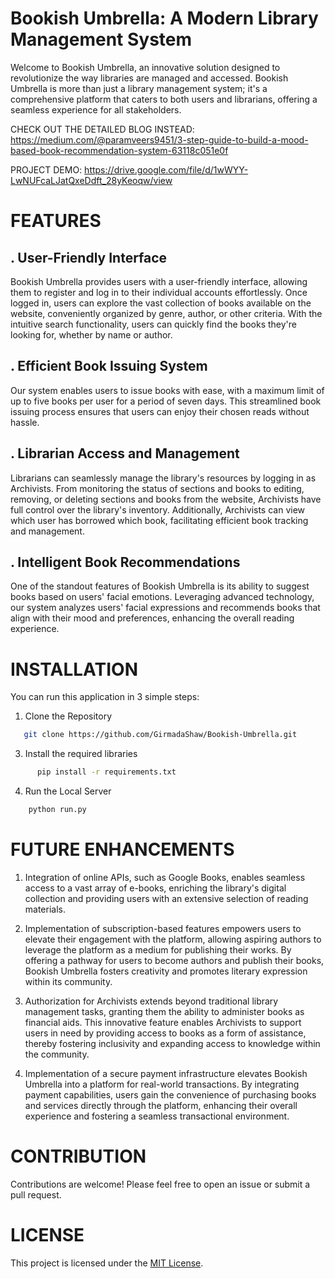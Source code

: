 
# Bookish Umbrella: A Modern Library Management System
Welcome to Bookish Umbrella, an innovative solution designed to revolutionize the way libraries are managed and accessed. Bookish Umbrella is more than just a library management system; it's a comprehensive platform that caters to both users and librarians, offering a seamless experience for all stakeholders.

CHECK OUT THE DETAILED BLOG INSTEAD: https://medium.com/@paramveers9451/3-step-guide-to-build-a-mood-based-book-recommendation-system-63118c051e0f

PROJECT DEMO: https://drive.google.com/file/d/1wWYY-LwNUFcaLJatQxeDdft_28yKeoqw/view
# FEATURES

## .  User-Friendly Interface
Bookish Umbrella provides users with a user-friendly interface, allowing them to register and log in to their individual accounts effortlessly. Once logged in, users can explore the vast collection of books available on the website, conveniently organized by genre, author, or other criteria. With the intuitive search functionality, users can quickly find the books they're looking for, whether by name or author.

## . Efficient Book Issuing System
Our system enables users to issue books with ease, with a maximum limit of up to five books per user for a period of seven days. This streamlined book issuing process ensures that users can enjoy their chosen reads without hassle.

## . Librarian Access and Management
Librarians can seamlessly manage the library's resources by logging in as Archivists. From monitoring the status of sections and books to editing, removing, or deleting sections and books from the website, Archivists have full control over the library's inventory. Additionally, Archivists can view which user has borrowed which book, facilitating efficient book tracking and management.

## . Intelligent Book Recommendations
One of the standout features of Bookish Umbrella is its ability to suggest books based on users' facial emotions. Leveraging advanced technology, our system analyzes users' facial expressions and recommends books that align with their mood and preferences, enhancing the overall reading experience.


# INSTALLATION

You can run this application in 3 simple steps:

1. Clone the Repository

```bash
   git clone https://github.com/GirmadaShaw/Bookish-Umbrella.git
```

3. Install the required libraries

```bash      
      pip install -r requirements.txt
```

4. Run the Local Server

```bash
    python run.py
```
# FUTURE ENHANCEMENTS 

1. Integration of online APIs, such as Google Books, enables seamless access to a vast array of e-books, enriching the library's digital collection and providing users with an extensive selection of reading materials.

2. Implementation of subscription-based features empowers users to elevate their engagement with the platform, allowing aspiring authors to leverage the platform as a medium for publishing their works. By offering a pathway for users to become authors and publish their books, Bookish Umbrella fosters creativity and promotes literary expression within its community.

3. Authorization for Archivists extends beyond traditional library management tasks, granting them the ability to administer books as financial aids. This innovative feature enables Archivists to support users in need by providing access to books as a form of assistance, thereby fostering inclusivity and expanding access to knowledge within the community. 

4. Implementation of a secure payment infrastructure elevates Bookish Umbrella into a platform for real-world transactions. By integrating payment capabilities, users gain the convenience of purchasing books and services directly through the platform, enhancing their overall experience and fostering a seamless transactional environment.

# CONTRIBUTION 
Contributions are welcome! Please feel free to open an issue or submit a pull request.

# LICENSE

This project is licensed under the [MIT License](LICENSE).
